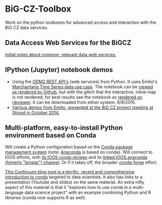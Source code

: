 
BiG-CZ-Toolbox
==============

Work on the python toolboxes for advanced access and interaction with the BiG CZ data services.

## Data Access Web Services for the BiGCZ

[Initial notes about common, relevant data web services.](Web_Services.md)

## IPython (Jupyter) notebook demos
- Using the [ODM2 REST API's](http://sis-devel.cloudapp.net/docs/) (web services) from Python. It uses Emilio's [Marchantaria Time Series data use case](https://github.com/ODM2/ODM2/tree/master/usecases/marchantariats). The notebook can be [viewed as rendered by Github](https://github.com/BiG-CZ/BiG-CZ-Toolbox/blob/master/ipynotebooks/ODM2RESTdemo_MarchantariaUseCase.ipynb), but with the glitch that the interactive, inline map is not rendered; for best results see the notebook as [rendered on nbviewer](http://nbviewer.ipython.org/github/BiG-CZ/BiG-CZ-Toolbox/blob/master/ipynotebooks/ODM2RESTdemo_MarchantariaUseCase.ipynb). It can be downloaded from either system. 8/8/2015.
- [Various demos from Emilio, presented at the BiG CZ project meeting at Stroud in October 2014.](https://github.com/BiG-CZ/BiG-CZ-Toolbox/tree/master/ipynotebooks/2014OctMeeting)

## Multi-platform, easy-to-install Python environment based on Conda

Will create a Python configuration based on the [Conda package management system](http://conda.pydata.org/docs/) (note: [Anaconda](https://store.continuum.io/cshop/anaconda/) is based on conda). Will connect to IOOS efforts, with [its IOOS conda recipes](https://github.com/ioos/conda-recipes) and its [linked IOOS anaconda (fomerly "binstar") channel](https://anaconda.org/ioos/). Or if it takes off, the broader [conda-forge](https://conda-forge.github.io/) effort.

[This Continuum blog post is a terrific, recent and comprehensive introduction to conda](http://www.continuum.io/blog/conda-data-science) targeted to data scientists. It also has links to a presentation (Youtube and slides) on the same material. An extra nifty aspect of this material is that it "explores how to use conda in a multi-language data science project" with an example combining Python and R libraries (conda now supports R as well).
